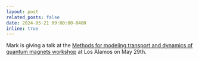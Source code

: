 ```yaml
---
layout: post
related_posts: false
date: 2024-05-21 09:00:00-0400
inline: true
---
```


Mark is giving a talk at the [Methods for modeling transport and dynamics of quantum magnets workshop](https://web.cvent.com/event/781f735f-157a-476b-a38a-91fdd13e6ede/summary) at Los Alamos on May 29th.

